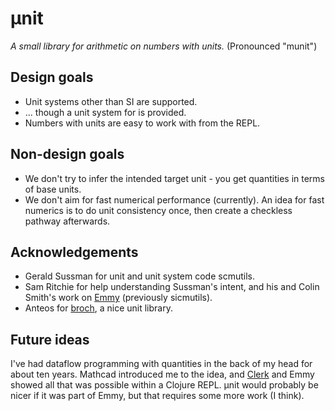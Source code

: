 # μnit

*A small library for arithmetic on numbers with units.*
(Pronounced "munit")

## Design goals

- Unit systems other than SI are supported.
- ... though a unit system for is provided.
- Numbers with units are easy to work with from the REPL.

## Non-design goals

- We don't try to infer the intended target unit - you get quantities in terms of base units.
- We don't aim for fast numerical performance (currently).
  An idea for fast numerics is to do unit consistency once, then create a checkless pathway afterwards.

## Acknowledgements

- Gerald Sussman for unit and unit system code scmutils.
- Sam Ritchie for help understanding Sussman's intent, and his and Colin Smith's work on [Emmy] (previously sicmutils).
- Anteos for [broch], a nice unit library.

[scmutils]: https://groups.csail.mit.edu/mac/users/gjs/6946/refman.txt
[Emmy]: https://github.com/mentat-collective/emmy
[broch]: https://github.com/anteoas/broch

## Future ideas

I've had dataflow programming with quantities in the back of my head for about ten years.
Mathcad introduced me to the idea, and [Clerk] and Emmy showed all that was possible within a Clojure REPL.
μnit would probably be nicer if it was part of Emmy, but that requires some more work (I think).

[Clerk]: https://github.com/nextjournal/clerk
